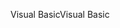 <span data-ttu-id="88d70-101">Visual Basic</span><span class="sxs-lookup"><span data-stu-id="88d70-101">Visual Basic</span></span>